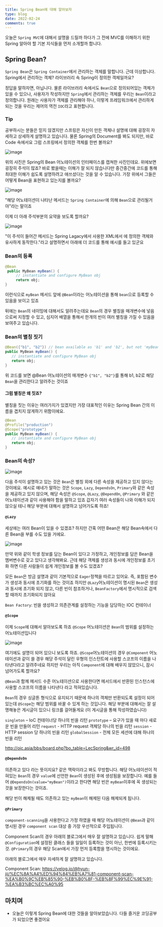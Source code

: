 ```yaml
---
title: Spring Bean에 대해 알아보자
type: blog
date: 2022-02-24
comments: true
---
```

오늘은 `Spring MVC`에 대해서 설명을 드릴까 하다가 그 전에 MVC를 이해하기 위한 Spring 알아야 할 기본 지식들을 먼저 소개할까 합니다.

## Spring Bean?
`Spring Bean`은 `Spring Container`에서 관리하는 객체를 말합니다.
근데 이상합니다. Spring에서 관리하는 객체? 라이브러리 속 Spring이 정의한 객체일까요?

정답을 말하자면, 아닙니다. 물론 라이브러리 속에서도 `Bean`으로 정의되어있는 객체가 있을 수 있으나,
사용자가 작성하지만 `Spring`에서 관리하는 객체를 우리는 `Bean`이라고 정의합니다.
원래는 사용자가 객체를 관리해야 하나, 이렇게 프레임워크에서 관리하게 되는 것을 우리는 제어의 역전 `IOC`라고 표현합니다.

### Tip

공부하시는 분들은 믿지 않겠지만 스프링은 자신이 만든 객체나 설명에 대해 굉장히 자세하고 상세하게 설명하고 있습니다. 물론 Spring의 Document를 봐도 되지만, 바로 Code 속에서요
그럼 스프링에서 정의한 객체를 한번 볼까요? 

![image](https://user-images.githubusercontent.com/59782504/155391935-40bfd711-b6bf-47c0-9041-38ab043cb462.png)

위의 사진은 Spring의 Bean 어노테이션의 인터페이스를 캡쳐한 사진인데요. 위에보면 굉장히 주석이 많죠? 바로 봤을때는 이해가 잘 되지 않습니다만 중간중간에 코드를 통해 최대한 이해가 쉽도록 설명하려고 애쓰셨다는 것을 알 수 있습니다. 
가장 위에서 그들은 어떻게 Bean을 표현하고 있는지를 볼까요?

![image](https://user-images.githubusercontent.com/59782504/155392187-882448f1-b28f-4756-b5f5-470954696387.png)

"해당 어노테이션이 나타난 메서드는 `Spring Container`에 의해 `Bean`으로 관리될거야"라는 말이죠

이제 더 아래 주석부분의 요약을 보도록 할까요?

![image](https://user-images.githubusercontent.com/59782504/155393382-1a946d99-5d13-4f81-a312-a245039f2f60.png)

"이 주석이 들어간 메서드는 Spring Lagacy에서 사용한 XML에서 <bean/>에 정의한 객체와 유사하게 동작한다."라고 설명하면서 아래에 더 코드를 통해 예시를 들고 있군요

### Bean의 등록

```java
@Bean
 public MyBean myBean() {
     // instantiate and configure MyBean obj
     return obj;
}
```

이런식으로 `myBean` 메서드 앞에 `@Bean`이라는 어노테이션을 통해 `bean`으로 등록할 수 있음을 보이고 있죠

뒤에는 `Bean`의 네이밍에 대해서도 알려주는데요 `Bean`의 경우 별칭을 매개변수에 넣음으로써 지정할 수 있고, 심지어 배열을 통해서 한개의 빈이 여러 별칭을 가질 수 있음을 보여주고 있습니다.

### Bean의 별칭 짓기

```java
@Bean({"b1", "b2"}) // bean available as 'b1' and 'b2', but not 'myBean'
public MyBean myBean() {
   // instantiate and configure MyBean obj
   return obj;
}
```

위 코드를 보면 @Bean 어노테이션의 매개변수 `{"b1", "b2"}`를 통해 b1, b2로 해당 `Bean`을 관리한다고 알려주는 것이죠

#### 그럼 별칭은 왜 짓죠?

별칭을 짓는 이유는 여러가지가 있겠지만 가장 대표적인 이유는 Spring Bean 간의 이름을 겹치지 않게하기 위함이에요.

```java
@Bean
@Profile("production")
@Scope("prototype")
public MyBean myBean() {
   // instantiate and configure MyBean obj
   return obj;
} 
```

### Bean의 속성?

![image](https://user-images.githubusercontent.com/59782504/155396490-29453e82-9160-416d-b053-8750373bc9ca.png)

다음 주석이 설명하고 있는 것은 `Bean`은 별칭 외에 다른 속성을 제공하고 있지 않다는 것이에요. 
예시로 얘네가 말하는 것은 `Scope`, `Lazy`, `DependsOn`, `Primary`와 같은 속성을 제공하고 있지 않으며, 해당 속성은 `@Scope`, `@Lazy`, `@DependOn`, `@Primary` 와 같은 어노테이션과 같이 사용해야 함을 말하고 있죠
갑자기 여러 속성들이 나와 이해가 되지 않으실 테니 해당 부분에 대해서 설명하고 넘어가도록 하죠!

#### `@Lazy`

세상에는 여러 Bean이 있을 수 있겠죠? 하지만 간혹 어떤 Bean은 해당 Bean속에서 다른 Bean을 부를 수도 있을 거에요.

![image](https://user-images.githubusercontent.com/59782504/155397939-d440a56d-8dca-4443-aede-dead72bb6b47.png)

만약 위와 같이 학생 정보를 담는 Bean이 있다고 가정하고, 개인정보를 담은 Bean을 멤버변수로 갖고 있다고 생각해봐요.
근데 해당 객체를 생성과 동시에 개인정보를 초기화 하면 다른 사람들이 쉽게 개인정보를 볼 수도 있겠죠?

모든 `Bean`은 방금 설명과 같이 기본적으로 `Eager`정책을 따르고 있어요. 즉, 포함된 변수가 생성과 동시에 초기화를 하는 것이죠
하지만 `@Lazy`어노테이션이 명시된 `Bean`은 생성과 동시에 초기화 되지 않고, 다른 빈이 참조하거나, `BeanFactory`에서 명시적으로 검색할 때까지 초기화되지 않아요

`Bean Factory`: 빈을 생성하고 의존관계를 설정하는 기능을 담당하는 IOC 컨테이너

#### `@Scope`

이제 `Scope`에 대해서 알아보도록 하죠
`@Scope` 어노테이션은 `Bean`의 범위를 설정하는 어노테이션입니다

![image](https://user-images.githubusercontent.com/59782504/155399798-b6dc7a08-fb47-40d6-ae3f-a9f5d0633193.png)

여기에도 설명이 되어 있으니 보도록 하죠. `@Scope`어노테이션의 경우 `@Component` 어노테이션과 같이 쓸 경우 해당 주석이 달린 우형의 인스턴트에 사용할 스코프의 이름을 나타낸다라고 알려주네요
하지만 우리는 아직 `Component`에 대해 배우지 않았으니, 잠시 넘어가도록 할까요?

`@Bean`과 함께 메서드 수준 어노테이션으로 사용한다면 메서드에서 반환된 인스턴스에 사용할 스코프의 이름을 나타낸다 라고 적혀있습니다.

`Bean`의 경우 싱글톤 형식으로 유지되기 때문에 하나의 객체만 반환되도록 설정이 되어있는데 `@Scope`는 해당 범위를 바꿀 수 있게 하는 것입니다.
해당 부분에 대해서는 잘 설명해놓은 게시글이 있으니 링크를 걸어둘게요 (이 게시글을 통해 작성하였습니다)

`singleton` – IoC 컨테이너당 하나의 빈을 리턴
`prototype` – 요구가 있을 때 마다 새로운 빈을 만들어 리턴
`request` - HTTP request 객체당 하나의 빈을 리턴
`session` - HTTP session 당 하나의 빈을 리턴
`globalSession` - 전체 모든 세션에 대해 하나의 빈을 리턴

http://ojc.asia/bbs/board.php?bo_table=LecSpring&wr_id=498

#### `@DependsOn`

의존하고 있다 라는 뜻이지요? 같은 맥락이라고 봐도 무방합니다.
해당 어노테이션이 적혀있는 `Bean`의 경우 `value`에 선언한 `Bean`이 생성된 후에 생성됨을 보장합니다.
예를 들어 `@DependsOn(value="myBean")`이라고 한다면 해당 빈은 `myBean`이후에 꼭 생성되는 것을 보장한다는 것이죠.

해당 빈이 해제될 때도 의존하고 있는 `myBean`이 해제된 다음 해제되게 됩니다.


#### `@Primary`

`component-scanning`을 사용한다고 가정 하였을 때 해당 어노테이션이 `@Bean`과 같이 명시된 경우 `component scan` 대상 중 가장 우선적으로 주입됩니다.

Component Scan의 경우 아래의 블로그에서 매우 잘 설명하고 있습니다. 쉽게 말해 `@Configuration`에 설정된 클래스 들을 일일이 등록하는 것이 아닌, 한번에 등록시키는 것. `@Primary`의 경우 해당 Scan에서 가장 먼저 등록함을 명시하는 것이에요.

아래의 블로그에서 매우 자세하게 잘 설명하고 있습니다.

Component Scan: https://velog.io/@hyun-jii/%EC%8A%A4%ED%94%84%EB%A7%81-component-scan-%EA%B0%9C%EB%85%90-%EB%B0%8F-%EB%8F%99%EC%9E%91-%EA%B3%BC%EC%A0%95

## 마치며
- 오늘은 이렇게 Spring Bean에 대한 것들을 알아보았습니다. 다들 즐거운 코딩공부가 되었으면 좋겠어요

